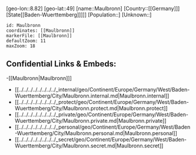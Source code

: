 ﻿---
location: [49,8.82]
mapzoom: [7,12] 
mapmarker: city 
type: City
tags:
- geo/City


SpocWebEntityId: 32351
isDeleted: false
confidential: public

---
[geo-lon::8.82]
[geo-lat::49]
[name::Maulbronn]
[Country::[[Germany]]]
[State[[Baden-Wuerttemberg]]]]]
[Population::]
[Unknown::]


```leaflet
id: Maulbronn
coordinates: [[Maulbronn]]
markerFile: [[Maulbronn]]
defaultZoom: 11 
maxZoom: 18
```


## Confidential Links & Embeds: 
-[[Maulbronn|Maulbronn]]] 
- [[../../../../../../../../_internal/geo/Continent/Europe/Germany/West/Baden-Wuerttemberg/City/Maulbronn.internal.md|Maulbronn.internal]] 
- [[../../../../../../../../_protect/geo/Continent/Europe/Germany/West/Baden-Wuerttemberg/City/Maulbronn.protect.md|Maulbronn.protect]] 
- [[../../../../../../../../_private/geo/Continent/Europe/Germany/West/Baden-Wuerttemberg/City/Maulbronn.private.md|Maulbronn.private]] 
- [[../../../../../../../../_personal/geo/Continent/Europe/Germany/West/Baden-Wuerttemberg/City/Maulbronn.personal.md|Maulbronn.personal]] 
- [[../../../../../../../../_secret/geo/Continent/Europe/Germany/West/Baden-Wuerttemberg/City/Maulbronn.secret.md|Maulbronn.secret]] 
